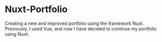 # Nuxt-Portfolio
Creating a new and improved portfolio using the framework Nuxt. Previously, I used Vue, and now I have decided to continue my portfolio using Nuxt.
